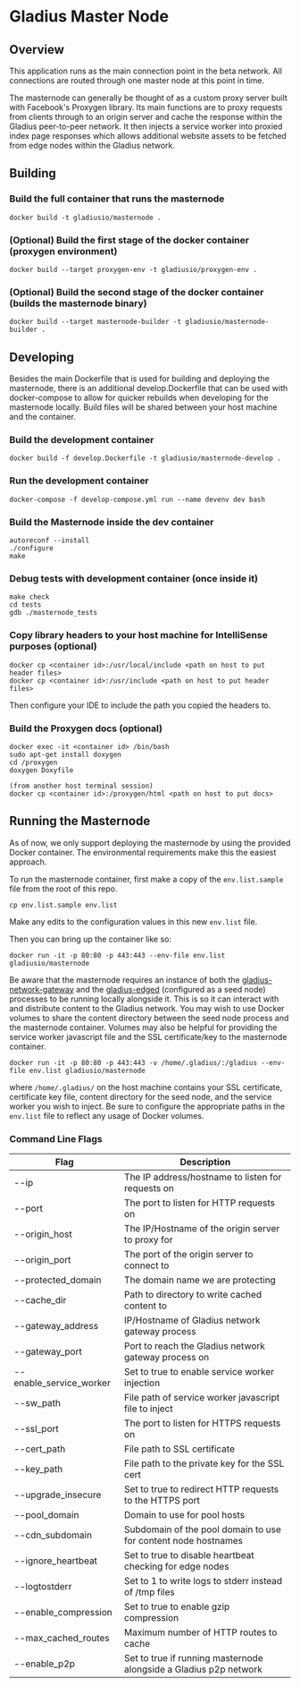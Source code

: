 # Gladius Master Node

## Overview
This application runs as the main connection point in the beta network. All
connections are routed through one master node at this point in time.

The masternode can generally be thought of as a custom proxy server built with Facebook's Proxygen library. Its main functions are to proxy requests from clients through to an origin server and cache the response within the Gladius peer-to-peer network. It then injects a service worker into proxied index page responses which allows additional website assets to be fetched from edge nodes within the Gladius network.


## Building


### Build the full container that runs the masternode
```shell
docker build -t gladiusio/masternode .
```

### (Optional) Build the first stage of the docker container (proxygen environment)
```shell
docker build --target proxygen-env -t gladiusio/proxygen-env .
```

### (Optional) Build the second stage of the docker container (builds the masternode binary)
```shell
docker build --target masternode-builder -t gladiusio/masternode-builder .
```


## Developing

Besides the main Dockerfile that is used for building and deploying the masternode, there is an additional develop.Dockerfile that can be used with docker-compose to allow for quicker rebuilds when developing for the masternode locally. Build files will be shared between your host machine and the container.

### Build the development container
```shell
docker build -f develop.Dockerfile -t gladiusio/masternode-develop .
```

### Run the development container
```shell
docker-compose -f develop-compose.yml run --name devenv dev bash
```

### Build the Masternode inside the dev container
```shell
autoreconf --install
./configure
make
```

### Debug tests with development container (once inside it)
```shell
make check
cd tests
gdb ./masternode_tests
```

### Copy library headers to your host machine for IntelliSense purposes (optional)
```shell
docker cp <container id>:/usr/local/include <path on host to put header files>
docker cp <container id>:/usr/include <path on host to put header files>
```
Then configure your IDE to include the path you copied the headers to.

### Build the Proxygen docs (optional)
```shell
docker exec -it <container id> /bin/bash
sudo apt-get install doxygen
cd /proxygen
doxygen Doxyfile

(from another host terminal session)
docker cp <container id>:/proxygen/html <path on host to put docs>
```

## Running the Masternode

As of now, we only support deploying the masternode by using the provided Docker container. The environmental requirements make this the easiest approach.

To run the masternode container, first make a copy of the `env.list.sample` file from the root of this repo.
```shell
cp env.list.sample env.list
```

Make any edits to the configuration values in this new `env.list` file.

Then you can bring up the container like so:
```shell
docker run -it -p 80:80 -p 443:443 --env-file env.list gladiusio/masternode
```

Be aware that the masternode requires an instance of both the [gladius-network-gateway](https://github.com/gladiusio/gladius-network-gateway) and the [gladius-edged](https://github.com/gladiusio/gladius-edged) (configured as a seed node) processes to be running locally alongside it. This is so it can interact with and distribute content to the Gladius network. You may wish to use Docker volumes to share the content directory between the seed node process and the masternode container. Volumes may also be helpful for providing the service worker javascript file and the SSL certificate/key to the masternode container.

```shell
docker run -it -p 80:80 -p 443:443 -v /home/.gladius/:/gladius --env-file env.list gladiusio/masternode
```
where `/home/.gladius/` on the host machine contains your SSL certificate, certificate key file, content directory for the seed node, and the service worker you wish to inject. Be sure to configure the appropriate paths in the `env.list` file to reflect any usage of Docker volumes.

### Command Line Flags

Flag | Description
---- | -----------
--ip | The IP address/hostname to listen for requests on
--port | The port to listen for HTTP requests on
--origin_host | The IP/Hostname of the origin server to proxy for
--origin_port | The port of the origin server to connect to
--protected_domain | The domain name we are protecting
--cache_dir | Path to directory to write cached content to
--gateway_address | IP/Hostname of Gladius network gateway process
--gateway_port | Port to reach the Gladius network gateway process on
--enable_service_worker | Set to true to enable service worker injection
--sw_path | File path of service worker javascript file to inject
--ssl_port | The port to listen for HTTPS requests on
--cert_path | File path to SSL certificate
--key_path | File path to the private key for the SSL cert
--upgrade_insecure | Set to true to redirect HTTP requests to the HTTPS port
--pool_domain | Domain to use for pool hosts
--cdn_subdomain | Subdomain of the pool domain to use for content node hostnames
--ignore_heartbeat | Set to true to disable heartbeat checking for edge nodes
--logtostderr | Set to 1 to write logs to stderr instead of /tmp files
--enable_compression | Set to true to enable gzip compression
--max_cached_routes | Maximum number of HTTP routes to cache
--enable_p2p | Set to true if running masternode alongside a Gladius p2p network
